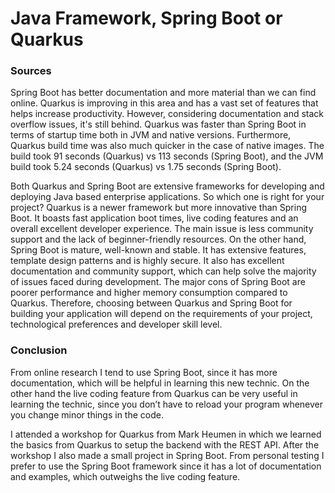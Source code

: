 # Java Framework, Spring Boot or Quarkus
### Sources
Spring Boot has better documentation and more material than we can find online. Quarkus is improving in this area and has a vast set of features that helps increase productivity. However, considering documentation and stack overflow issues, it's still behind.
Quarkus was faster than Spring Boot in terms of startup time both in JVM and native versions. Furthermore, Quarkus build time was also much quicker in the case of native images. The build took 91 seconds (Quarkus) vs 113 seconds (Spring Boot), and the JVM build took 5.24 seconds (Quarkus) vs 1.75 seconds (Spring Boot). 

Both Quarkus and Spring Boot are extensive frameworks for developing and deploying Java based enterprise applications. So which one is right for your project?
Quarkus is a newer framework but more innovative than Spring Boot. It boasts fast application boot times, live coding features and an overall excellent developer experience. The main issue is less community support and the lack of beginner-friendly resources.
On the other hand, Spring Boot is mature, well-known and stable. It has extensive features, template design patterns and is highly secure. It also has excellent documentation and community support, which can help solve the majority of issues faced during development. The major cons of Spring Boot are poorer performance and higher memory consumption compared to Quarkus.
Therefore, choosing between Quarkus and Spring Boot for building your application will depend on the requirements of your project, technological preferences and developer skill level. 

### Conclusion
From online research I tend to use Spring Boot, since it has more documentation, which will be helpful in learning this new technic. On the other hand the live coding feature from Quarkus can be very useful in learning the technic, since you don’t have to reload your program whenever you change minor things in the code.

I attended a workshop for Quarkus from Mark Heumen in which we learned the basics from Quarkus to setup the backend with the REST API. After the workshop I also made a small project in Spring Boot.
From personal testing I prefer to use the Spring Boot framework since it has a lot of documentation and examples, which outweighs the live coding feature.
